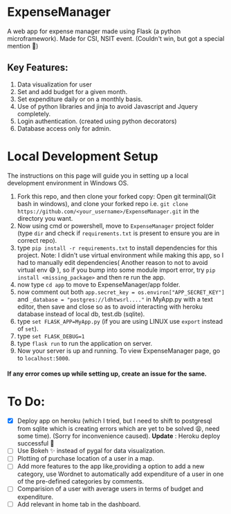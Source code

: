 # ExpenseManager
A web app for expense manager made using Flask (a python microframework).
Made for CSI, NSIT event. (Couldn't win, but got a special mention 🎉)

## Key Features:
1. Data visualization for user
2. Set and add budget for a given month.
3. Set expenditure daily or on a monthly basis.
4. Use of python libraries and jinja to avoid Javascript and Jquery completely.
5. Login authentication. (created using python decorators)
6. Database access only for admin.

# Local Development Setup

The instructions on this page will guide you in setting up a local development
environment in Windows OS.

1. Fork this repo, and then clone your forked copy:
Open git terminal(Git bash in windows), and clone your forked repo i.e. `git clone https://github.com/<your_username>/ExpenseManager.git` in the directory you want.
2. Now using cmd or powershell, move to `ExpenseManager` project folder (type `dir` and check if `requirements.txt` is present to ensure you are in correct repo).
3. type `pip install -r requirements.txt` to install dependencies for this project. Note: I didn't use virtual environment while making this app, so I had to manually edit dependencies( Another reason to not to avoid virtual env 😅 ), so if you bump into some module import error, try `pip install <missing_package>` and then re run the app. 
4. now type `cd app` to move to ExpenseManager/app folder.
5. now comment out both `app.secret_key = os.environ["APP_SECRET_KEY"]` and `_database = "postgres://ldhtwsrl...."` in MyApp.py with a text editor, then save and close so as to avoid interacting with heroku database instead of local db, test.db (sqlite).
6. type `set FLASK_APP=MyApp.py` (if you are using LINUX use `export` instead of `set`).
7. type `set FLASK_DEBUG=1`
8. type `flask run` to run the application on server.
9. Now your server is up and running. To view ExpenseManager page, go to `localhost:5000`.

#### If any error comes up while setting up, create an issue for the same.

# To Do:

- [x] Deploy app on heroku (which I tried, but I need to shift to postgresql from sqlite which is creating errors which are yet to be solved 😫, need some time). (Sorry for inconvenience caused). **Update** : Heroku deploy successful 🚀
- [ ] Use Bokeh ✨ instead of pygal for data visualization.
- [ ] Plotting of purchase location of a user in a map.
- [ ] Add more features to the app like,providing a option to add a new category, use Wordnet to automatically add expenditure of a user in one of the pre-defined categories by comments.
- [ ] Comparision of a user with average users in terms of budget and expenditure.
- [ ] Add relevant in home tab in the dashboard.
